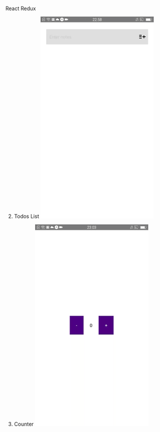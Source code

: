 React Redux

2. Todos List
![](https://github.com/DonaldKien/React-Native-Project-7-React-Redux/blob/master/2.%20Todos%20Reducer/Todos%20Reducer.gif)

1. Counter
![](https://github.com/DonaldKien/React-Native-Project-7-React-Redux/blob/master/1.%20Counter%20Reducer/Counter%20Reducer.gif)
